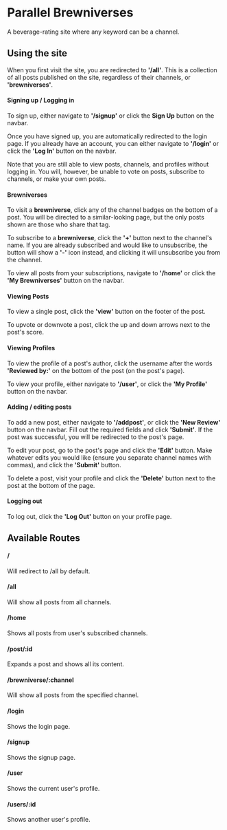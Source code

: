 # Parallel Brewniverses
A beverage-rating site where any keyword can be a channel.

## Using the site
When you first visit the site, you are redirected to __'/all'__. This is a collection of all posts published on the site, regardless of their channels, or __'brewniverses'__.

#### Signing up / Logging in

To sign up, either navigate to __'/signup'__ or click the __Sign Up__ button on the navbar.

Once you have signed up, you are automatically redirected to the login page. If you already have an account, you can either navigate to __'/login'__ or click the __'Log In'__ button on the navbar.

Note that you are still able to view posts, channels, and profiles without logging in. You will, however, be unable to vote on posts, subscribe to channels, or make your own posts.

#### Brewniverses
To visit a __brewniverse__, click any of the channel badges on the bottom of a post. You will be directed to a similar-looking page, but the only posts shown are those who share that tag.

To subscribe to a __brewniverse__, click the __'+'__ button next to the channel's name. If you are already subscribed and would like to unsubscribe, the button will show a __'-'__ icon instead, and clicking it will unsubscribe you from the channel.

To view all posts from your subscriptions, navigate to __'/home'__ or click the __'My Brewniverses'__ button on the navbar.

#### Viewing Posts
To view a single post, click the __'view'__ button on the footer of the post.

To upvote or downvote a post, click the up and down arrows next to the post's score.

#### Viewing Profiles
To view the profile of a post's author, click the username after the words __'Reviewed by:'__ on the bottom of the post (on the post's page).

To view your profile, either navigate to __'/user'__, or click the __'My Profile'__ button on the navbar.

#### Adding / editing posts
To add a new post, either navigate to __'/addpost'__, or click the __'New Review'__ button on the navbar. Fill out the required fields and click __'Submit'__. If the post was successful, you will be redirected to the post's page.

To edit your post, go to the post's page and click the __'Edit'__ button. Make whatever edits you would like (ensure you separate channel names with commas), and click the __'Submit'__ button.

To delete a post, visit your profile and click the __'Delete'__ button next to the post at the bottom of the page.

#### Logging out
To log out, click the __'Log Out'__ button on your profile page.

## Available Routes

#### /
Will redirect to /all by default.

#### /all
Will show all posts from all channels.

#### /home
Shows all posts from user's subscribed channels.

#### /post/:id
Expands a post and shows all its content.

#### /brewniverse/:channel
Will show all posts from the specified channel.

#### /login
Shows the login page.

#### /signup
Shows the signup page.

#### /user
Shows the current user's profile.

#### /users/:id
Shows another user's profile.
